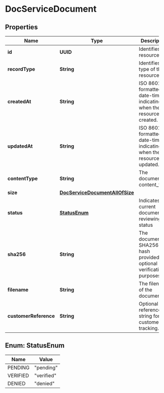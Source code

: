 

# DocServiceDocument


## Properties

| Name | Type | Description | Notes |
|------------ | ------------- | ------------- | -------------|
|**id** | **UUID** | Identifies the resource. |  [optional] [readonly] |
|**recordType** | **String** | Identifies the type of the resource. |  [optional] [readonly] |
|**createdAt** | **String** | ISO 8601 formatted date-time indicating when the resource was created. |  [optional] [readonly] |
|**updatedAt** | **String** | ISO 8601 formatted date-time indicating when the resource was updated. |  [optional] [readonly] |
|**contentType** | **String** | The document&#39;s content_type. |  [optional] [readonly] |
|**size** | [**DocServiceDocumentAllOfSize**](DocServiceDocumentAllOfSize.md) |  |  [optional] |
|**status** | [**StatusEnum**](#StatusEnum) | Indicates the current document reviewing status |  [optional] [readonly] |
|**sha256** | **String** | The document&#39;s SHA256 hash provided for optional verification purposes. |  [optional] [readonly] |
|**filename** | **String** | The filename of the document. |  [optional] |
|**customerReference** | **String** | Optional reference string for customer tracking. |  [optional] |



## Enum: StatusEnum

| Name | Value |
|---- | -----|
| PENDING | &quot;pending&quot; |
| VERIFIED | &quot;verified&quot; |
| DENIED | &quot;denied&quot; |



